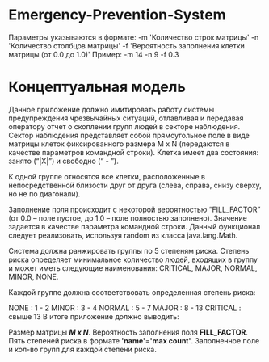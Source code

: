 # Emergency-Prevention-System
Параметры указываются в формате: -m 'Количество строк матрицы' -n 'Количество столбцов матрицы' -f 'Вероятность заполнения клетки матрицы (от 0.0 до 1.0)'
Пример: -m 14 -n 9 -f 0.3

# Концептуальная модель
Данное приложение должно имитировать работу системы предупреждения чрезвычайных ситуаций, отлавливая и передавая оператору отчет о скоплении групп людей в секторе наблюдения.
Сектор наблюдения представляет собой прямоугольное поле в виде матрицы клеток фиксированного размера M x N (передаются в качестве параметров командной строки). Клетка имеет два состояния: занято (“|X|”) и свободно (“ - ”).

К одной группе относятся все клетки, расположенные в непосредственной близости друг от друга (слева, справа, снизу сверху, но не по диагонали).

Заполнение поля происходит с некоторой вероятностью “FILL_FACTOR” (от 0.0 – поле пустое, до 1.0 – поле полностью заполнено). Значение задается в качестве параметра командной строки. Данный функционал следует реализовать, используя random из класса java.lang.Math.

Система должна ранжировать группы по 5 степеням риска. Степень риска определяет минимальное количество людей, входящих в группу и может иметь следующие наименования: CRITICAL, MAJOR, NORMAL, MINOR, NONE.

Каждой группе должна соответствовать определенная степень риска:

NONE : 1 - 2
MINOR : 3 - 4
NORMAL : 5 - 7
MAJOR : 8 - 13
CRITICAL : свыше 13
В итоге приложение должно выводить:

Размер матрицы ***M x N***.
Вероятность заполнения поля **FILL_FACTOR**.
Пять степеней риска в формате **'name'**=**'max count'**.
Заполненное поле и кол-во групп для каждой степени риска.
